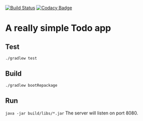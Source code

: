[![Build Status](https://travis-ci.org/Peyphour/todo.svg?branch=master)](https://travis-ci.org/Peyphour/todo)
[![Codacy Badge](https://api.codacy.com/project/badge/Grade/e3b9f068f5f243b7bf622d5b14ad3097)](https://www.codacy.com/app/Peyphour/todo?utm_source=github.com&amp;utm_medium=referral&amp;utm_content=Peyphour/todo&amp;utm_campaign=Badge_Grade)

# A really simple Todo app

## Test
`./gradlew test`

## Build 
`./gradlew bootRepackage`

## Run
`java -jar build/libs/*.jar`
The server will listen on port 8080.

